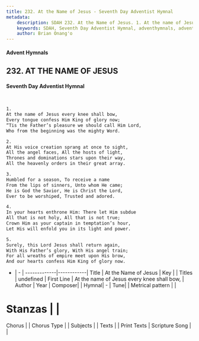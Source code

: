 ```yaml
---
title: 232. At the Name of Jesus - Seventh Day Adventist Hymnal
metadata:
    description: SDAH 232. At the Name of Jesus. 1. At the name of Jesus every knee shall bow, Every tongue confess Him King of glory now; “Tis the Father’s pleasure we should call Him Lord, Who from the beginning was the mighty Word.
    keywords: SDAH, Seventh Day Adventist Hymnal, adventhymnals, advent hymnals, At the Name of Jesus, At the name of Jesus every knee shall bow, 
    author: Brian Onang'o
---
```


#### Advent Hymnals
## 232. AT THE NAME OF JESUS
#### Seventh Day Adventist Hymnal

```txt


1.
At the name of Jesus every knee shall bow,
Every tongue confess Him King of glory now;
“Tis the Father’s pleasure we should call Him Lord,
Who from the beginning was the mighty Word.

2.
At His voice creation sprang at once to sight,
All the angel faces, All the hosts of light,
Thrones and dominations stars upon their way,
All the heavenly orders in their great array.

3.
Humbled for a season, To receive a name
From the lips of sinners, Unto whom He came;
He is God the Savior, He is Christ the Lord,
Ever to be worshiped, Trusted and adored.

4.
In your hearts enthrone Him: There let Him subdue
All that is not holy, All that is not true;
Crown Him as your captain in temptation’s hour,
Let His will enfold you in its light and power.

5.
Surely, this Lord Jesus shall return again,
With His Father’s glory, With His angel train;
For all wreaths of empire meet upon His brow,
And our hearts confess Him King of glory now.


```

- |   -  |
-------------|------------|
Title | At the Name of Jesus |
Key |  |
Titles | undefined |
First Line | At the name of Jesus every knee shall bow, |
Author | 
Year | 
Composer|  |
Hymnal|  - |
Tune|  |
Metrical pattern | |
# Stanzas |  |
Chorus |  |
Chorus Type |  |
Subjects |  |
Texts |  |
Print Texts | 
Scripture Song |  |
  
